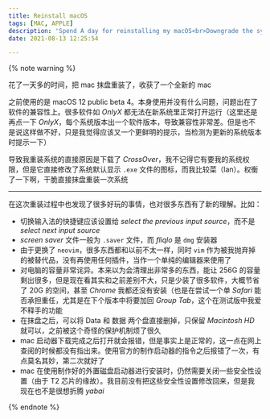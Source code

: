 ```yaml
---
title: Reinstall macOS
tags: [MAC, APPLE]
description: 'Spend A day for reinstalling my macOS<br>Downgrade the system from the beta version to official version Big Sur'
date: 2021-08-13 12:25:54

---
```


{% note warning %}

花了一天多的时间，把 mac 抹盘重装了，收获了一个全新的 mac

之前使用的是 macOS 12 public beta 4。本身使用并没有什么问题，问题出在了软件的兼容性上。很多软件如 *OnlyX* 都无法在新系统里正常打开运行（这里还是再点一下 *OnlyX*，每个系统版本出一个软件版本，导致兼容性非常差。但是也不是说这样做不好，只是我觉得应该又一个更鲜明的提示，当检测为更新的系统版本时提示一下）

导致我重装系统的直接原因是下载了 *CrossOver*，我不记得它有要我的系统权限，但是它直接修改了系统默认显示 `.exe` 文件的图标，而我比较菜（lan）。权衡了一下啊，干脆直接抹盘重装一次系统

---

在这次重装过程中也发现了很多好玩的事情，也对很多东西有了新的理解。比如：
* 切换输入法的快捷键应该设置给 *select the previous input source*，而不是 *select next input source*
* *screen saver* 文件一般为 `.saver` 文件，而 *fliqlo* 是 `dmg` 安装器
* 由于更换了 `neovim`，很多东西都和以前不太一样，同时 `vim` 作为被我抛弃掉的被替代品，没有再使用任何插件，当作一个单纯的编辑器来使用了
* 对电脑的容量非常诧异。本来以为会清理出非常多的东西，能让 256G 的容量剩出很多，但是现在看其实和之前差别不大，只是少装了很多软件，大概节省了 20G 的空间，甚至 *Chrome* 我都还没有安装（也是在尝试一个单 *Safari* 能否承担重任，尤其是在下个版本中将要加回 *Group Tab*，这个在测试版中我爱不释手的功能
* 在抹盘之后，可以将 Data 和 数据 两个盘直接删掉，只保留 *Macintosh HD* 就可以，之前被这个奇怪的保护机制烦了很久
* mac 启动器下载完成之后打开就会报错，但是事实上是正常的，这一点在网上查阅的时候都没有指出来。使用官方的制作启动器的指令之后报错了一次，有点莫名其妙，第二次就好了
* mac 在使用制作好的外置磁盘启动器进行安装时，仍然需要关闭一些安全性设置（由于 T2 芯片的缘故）。我目前没有把这些安全性设置修改回来，但是我现在也不是很想折腾 *yabai*

{% endnote %}
